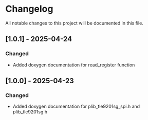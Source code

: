 # Changelog

All notable changes to this project will be documented in this file.

## [1.0.1] - 2025-04-24
### Changed
- Added doxygen documentation for read_register function

## [1.0.0] - 2025-04-23
### Changed
- Added doxygen documentation for plib_tle9201sg_spi.h and plib_tle9201sg.h
